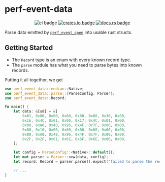 # perf-event-data

<div style="text-align: center">

![ci badge]
[![crates.io badge]](https://crates.io/crates/perf-event-data)
[![docs.rs badge]](https://docs.rs/perf-event-data)

</div>

[ci badge]: https://img.shields.io/github/actions/workflow/status/phantomical/perf-event-data/dispatch.yml?branch=master&style=flat-square
[docs.rs badge]: https://img.shields.io/docsrs/perf-event-data?style=flat-square
[crates.io badge]: https://img.shields.io/crates/v/perf-event-data?style=flat-square

Parse data emitted by [`perf_event_open`] into usable rust structs.

## Getting Started

- The `Record` type is an enum with every known record type.
- The `parse` module has what you need to parse bytes into known records.

Putting it all together, we get

```rust
use perf_event_data::endian::Native;
use perf_event_data::parse::{ParseConfig, Parser};
use perf_event_data::Record;

fn main() {
    let data: &[u8] = &[
        0x01, 0x00, 0x00, 0x00, 0x00, 0x00, 0x30, 0x00,
        0x16, 0x4C, 0x01, 0x00, 0x17, 0x4C, 0x01, 0x00,
        0x00, 0xA0, 0x48, 0x96, 0x4F, 0x7F, 0x00, 0x00,
        0x00, 0x10, 0x00, 0x00, 0x00, 0x00, 0x00, 0x00,
        0x00, 0xA0, 0x48, 0x96, 0x4F, 0x7F, 0x00, 0x00,
        0x2F, 0x2F, 0x61, 0x6E, 0x6F, 0x6E, 0x00, 0x00, 
    ];

    let config = ParseConfig::<Native>::default();
    let mut parser = Parser::new(data, config);
    let record: Record = parser.parse().expect("failed to parse the record");

    // ...
}
```

[`perf_event_open`]: https://man7.org/linux/man-pages/man2/perf_event_open.2.html
